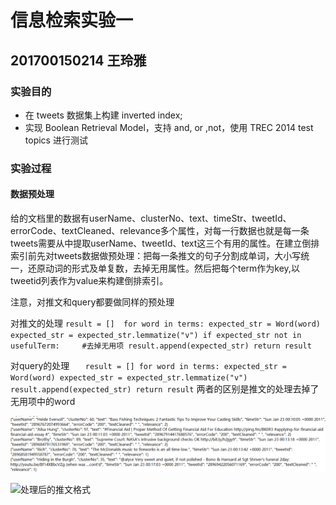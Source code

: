 # 信息检索实验一
## 201700150214 王玲雅

### 实验目的
* 在 tweets 数据集上构建 inverted index; 
* 实现 Boolean Retrieval Model，支持 and, or ,not，使用 TREC 2014 test topics 进行测试
### 实验过程
#### 数据预处理
   给的文档里的数据有userName、clusterNo、text、timeStr、tweetId、errorCode、textCleaned、relevance多个属性，对每一行数据也就是每一条tweets需要从中提取userName、tweetId、text这三个有用的属性。在建立倒排索引前先对tweets数据做预处理：把每一条推文的句子分割成单词，大小写统一，还原动词的形式及单复数，去掉无用属性。然后把每个term作为key,以tweetid列表作为value来构建倒排索引。
   
   注意，对推文和query都要做同样的预处理
   
   对推文的处理
   ` result = [] 
    for word in terms:
        expected_str = Word(word)
        expected_str = expected_str.lemmatize("v")
        if expected_str not in usefulTerm:     #去掉无用项
            result.append(expected_str)
    return result `
    
  对query的处理
    `    result = []
    for word in terms:
        expected_str = Word(word)
        expected_str = expected_str.lemmatize("v")
        result.append(expected_str)
    return result `
两者的区别是推文的处理去掉了无用项中的word

![处理前的初始推文格式](https://github.com/479136200/IR-experiments/blob/master/images/L%60HCF2RHTR_QO%40%60HG56AM%7D5.png)

![处理后的推文格式]()
